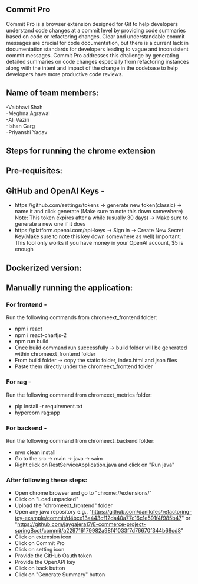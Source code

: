 ## Commit Pro
Commit Pro is a browser extension designed for Git to help developers understand code changes at a commit level by providing code summaries based on code or refactoring changes. Clear and understandable commit messages are crucial for code documentation, but there is a current lack in documentation standards for developers leading to vague and inconsistent commit messages. Commit Pro addresses this challenge by generating detailed summaries on code changes especially from refactoring instances along with the intent and impact of the change in the codebase to help developers have more productive code reviews.
## Name of team members:
-Vaibhavi Shah <br/>
-Meghna Agrawal <br/>
-Ali Vaziri <br/>
-Ishan Garg <br/>
-Priyanshi Yadav <br/>
## Steps for running the chrome extension
## Pre-requisites:
## GitHub and OpenAI Keys -
<ul>
  <li>https://github.com/settings/tokens -> generate new token(classic) -> name it and click generate (Make sure to note this down somewhere)
    Note: This token expires after a while (usually 30 days) -> Make sure to generate a new one if it does</li>
  <li>https://platform.openai.com/api-keys -> Sign in -> Create New Secret Key(Make sure to note this key down somewhere as well) Important: This tool only works if you have money in your OpenAI account, $5 is enough</li>
</ul>

## Dockerized version:
## Manually running the application:
### For frontend -
Run the following commands from chromeext_frontend folder:
-	npm i react
-	npm i react-chartjs-2
-	npm run build
-	Once build command run successfully -> build folder will be generated within chromeext_frontend folder
-	From build folder -> copy the static folder, index.html and json files
-	Paste them directly under the chromeext_frontend folder

### For rag -
Run the following command from chromeext_metrics folder:
-	pip install -r requirement.txt
-	hypercorn rag:app

### For backend -
Run the following command from chromeext_backend folder:
-	mvn clean install
-	Go to the src -> main -> java -> saim
-	Right click on RestServiceApplication.java and click on "Run java"

### After following these steps:
- Open chrome browser and go to "chrome://extensions/"
- Click on "Load unpacked"
- Upload the "chromeext_frontend" folder
- Open any java repository e.g., "https://github.com/danilofes/refactoring-toy-example/commit/d4bce13a443cf12da40a77c16c1e591f4f985b47" or "https://github.com/jaygajera17/E-commerce-project-springBoot/commit/a229716179982a98f41033f7d76670f344b68cd8"
- Click on extension icon
- Click on Commit Pro
- Click on setting icon
- Provide the GitHub Oauth token
- Provide the OpenAPI key
- Click on back button
- Click on "Generate Summary" button



